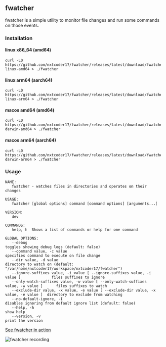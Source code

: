 ## fwatcher

fwatcher is a simple utility to monitor file changes and run some commands on those events.

### Installation

#### linux x86_64 (amd64)
```console
curl -L0 https://github.com/nxtcoder17/fwatcher/releases/latest/download/fwatcher-linux-amd64 > ./fwatcher
```
#### linux arm64 (aarch64)
```console
curl -L0 https://github.com/nxtcoder17/fwatcher/releases/latest/download/fwatcher-linux-arm64 > ./fwatcher
```

#### macos amd64 (amd64)
```console
curl -L0 https://github.com/nxtcoder17/fwatcher/releases/latest/download/fwatcher-darwin-amd64 > ./fwatcher
```

#### macos arm64 (aarch64)
```console
curl -L0 https://github.com/nxtcoder17/fwatcher/releases/latest/download/fwatcher-darwin-arm64 > ./fwatcher
```

### Usage

```console
NAME:
   fwatcher - watches files in directories and operates on their changes

USAGE:
   fwatcher [global options] command [command options] [arguments...]

VERSION:
   dev

COMMANDS:
   help, h  Shows a list of commands or help for one command

GLOBAL OPTIONS:
   --debug                                                                              toggles showing debug logs (default: false)
   --command value, -c value                                                            specifies command to execute on file change
   --dir value, -d value                                                                directory to watch on (default: "/var/home/nxtcoder17/workspace/nxtcoder17/fwatcher")
   --ignore-suffixes value, -i value [ --ignore-suffixes value, -i value ]              files suffixes to ignore
   --only-watch-suffixes value, -w value [ --only-watch-suffixes value, -w value ]      files suffixes to watch
   --exclude-dir value, -x value, -e value [ --exclude-dir value, -x value, -e value ]  directory to exclude from watching
   --no-default-ignore, -I                                                              disables ignoring from default ignore list (default: false)
   --help, -h                                                                           show help
   --version, -v                                                                        print the version
```

[See fwatcher in action](fwatcher_recording)

![fwatcher recording](https://github.com/nxtcoder17/fwatcher/assets/22402557/ce1b1908-cb9f-438f-85c1-3a8858265c40)
